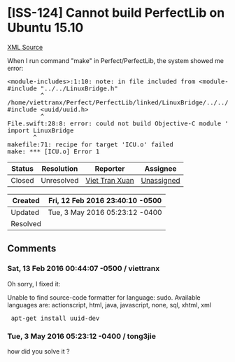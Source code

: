 # [ISS-124] Cannot build PerfectLib on Ubuntu 15.10

[XML Source](../xml/ISS-124.xml)
<p><p>When I run command "make" in Perfect/PerfectLib, the system showed me error:</p>

<div class="code panel" style="border-width: 1px;"><div class="codeContent panelContent">
<pre class="code-java">
&lt;module-includes&gt;:1:10: note: in file included from &lt;module-includes&gt;:1:
#include <span class="code-quote">"../../LinuxBridge.h"</span>
         ^
/home/viettranx/Perfect/PerfectLib/linked/LinuxBridge/../../LinuxBridge.h:8:10: error: 'uuid/uuid.h' file not found
#include &lt;uuid/uuid.h&gt;
         ^
File.swift:28:8: error: could not build Objective-C module 'LinuxBridge'
<span class="code-keyword">import</span> LinuxBridge
       ^
makefile:71: recipe <span class="code-keyword">for</span> target 'ICU.o' failed
make: *** [ICU.o] Error 1
</pre>
</div></div></p>





Status|Resolution|Reporter|Assignee
------|----------|--------|--------
Closed|Unresolved|[Viet Tran Xuan](viettranx)|[Unassigned]($-1)





Created|Fri, 12 Feb 2016 23:40:10 -0500
-------|--------------
Updated|Tue, 3 May 2016 05:23:12 -0400
Resolved|


## Comments




### Sat, 13 Feb 2016 00:44:07 -0500 / viettranx 

<p><p>Oh sorry, I fixed it:</p>
<div class="code panel" style="border-width: 1px;"><div class="codeContent panelContent">
<div class="error"><span class="error">Unable to find source-code formatter for language: sudo.</span> Available languages are: actionscript, html, java, javascript, none, sql, xhtml, xml</div><pre> apt-get install uuid-dev</pre>
</div></div></p>


### Tue, 3 May 2016 05:23:12 -0400 / tong3jie 

<p><p>how did you solve it ?</p></p>



